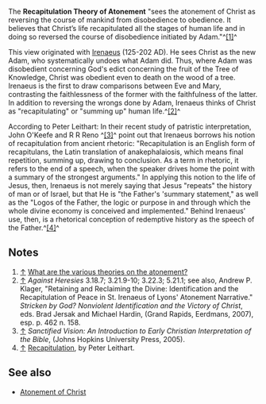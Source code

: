 The **Recapitulation Theory of Atonement** "sees the atonement of
Christ as reversing the course of mankind from disobedience to
obedience. It believes that Christ’s life recapitulated all the
stages of human life and in doing so reversed the course of
disobedience initiated by Adam."^[[1]](#note-0)^

This view originated with [Irenaeus](Irenaeus "Irenaeus") (125-202
AD). He sees Christ as the new Adam, who systematically undoes what
Adam did. Thus, where Adam was disobedient concerning God's edict
concerning the fruit of the Tree of Knowledge, Christ was obedient
even to death on the wood of a tree. Irenaeus is the first to draw
comparisons between Eve and Mary, contrasting the faithlessness of
the former with the faithfulness of the latter. In addition to
reversing the wrongs done by Adam, Irenaeus thinks of Christ as
"recapitulating" or "summing up" human life.^[[2]](#note-1)^

According to Peter Leithart: In their recent study of patristic
interpretation, John O'Keefe and R R Reno ^[[3]](#note-2)^ point
out that Irenaeus borrows his notion of recapitulation from ancient
rhetoric: "Recapitulation is an English form of recapitulans, the
Latin translation of anakephalaiosis, which means final repetition,
summing up, drawing to conclusion. As a term in rhetoric, it refers
to the end of a speech, when the speaker drives home the point with
a summary of the strongest arguments." In applying this notion to
the life of Jesus, then, Irenaeus is not merely saying that Jesus
"repeats" the history of man or of Israel, but that He is "the
Father's 'summary statement," as well as the "Logos of the Father,
the logic or purpose in and through which the whole divine economy
is conceived and implemented." Behind Irenaeus' use, then, is a
rhetorical conception of redemptive history as the speech of the
Father.^[[4]](#note-3)^


## Notes

1.  [↑](#ref-0)
    [What are the various theories on the atonement?](http://www.gotquestions.org/atonement-theories.html)
2.  [↑](#ref-1) *Against Heresies* 3.18.7; 3.21.9-10; 3.22.3;
    5.21.1; see also, Andrew P. Klager, "Retaining and Reclaiming the
    Divine: Identification and the Recapitulation of Peace in St.
    Irenaeus of Lyons' Atonement Narrative."
    *Stricken by God? Nonviolent Identification and the Victory of Christ*,
    eds. Brad Jersak and Michael Hardin, (Grand Rapids, Eerdmans,
    2007), esp. p. 462 n. 158.
3.  [↑](#ref-2)
    *Sanctified Vision: An Introduction to Early Christian Interpretation of the Bible*,
    (Johns Hopkins University Press, 2005).
4.  [↑](#ref-3)
    [Recapitulation](http://www.leithart.com/archives/001634.php), by
    Peter Leithart.

## See also

-   [Atonement of Christ](Atonement_of_Christ "Atonement of Christ")



